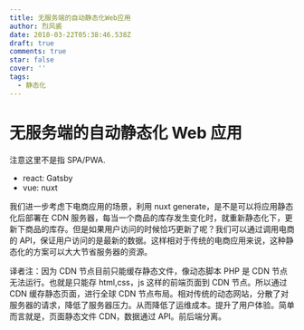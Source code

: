 ```yaml
---
title: 无服务端的自动静态化Web应用
author: 烈风裘
date: 2018-03-22T05:38:46.538Z
draft: true
comments: true
star: false
cover: ''
tags: 
  - 静态化
---
```


# 无服务端的自动静态化 Web 应用

注意这里不是指 SPA/PWA.

* react: Gatsby
* vue: nuxt

我们进一步考虑下电商应用的场景，利用 nuxt generate，是不是可以将应用静态化后部署在 CDN 服务器，每当一个商品的库存发生变化时，就重新静态化下，更新下商品的库存。但是如果用户访问的时候恰巧更新了呢？我们可以通过调用电商的 API，保证用户访问的是最新的数据。这样相对于传统的电商应用来说，这种静态化的方案可以大大节省服务器的资源。

译者注：因为 CDN 节点目前只能缓存静态文件，像动态脚本 PHP 是 CDN 节点无法运行。也就是只能存 html,css，js 这样的前端页面到 CDN 节点。所以通过 CDN 缓存静态页面，进行全球 CDN 节点布局。相对传统的动态网站，分散了对服务器的请求，降低了服务器压力。从而降低了运维成本。提升了用户体验。简单而言就是，页面静态文件 CDN，数据通过 API。前后端分离。
